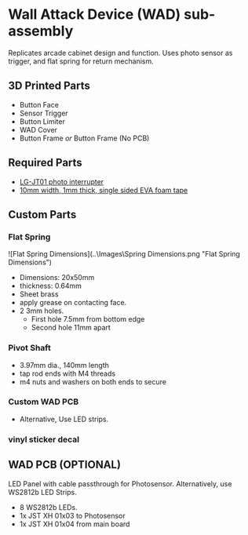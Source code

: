 # Wall Attack Device (WAD) sub-assembly

Replicates arcade cabinet design and function. Uses photo sensor as trigger, and flat spring for return mechanism.

## 3D Printed Parts

- Button Face
- Sensor Trigger
- Button Limiter
- WAD Cover
- Button Frame _or_ Button Frame (No PCB)

## Required Parts

- [LG-JT01 photo interrupter](https://www.aliexpress.com/item/33015487463.html)
- [10mm width, 1mm thick, single sided EVA foam tape](https://www.aliexpress.com/item/1005001829983926.html)

## Custom Parts

### Flat Spring

![Flat Spring Dimensions](..\Images\Spring Dimensions.png "Flat Spring Dimensions")

- Dimensions: 20x50mm
- thickness: 0.64mm
- Sheet brass
- apply grease on contacting face.
- 2 3mm holes.
  - First hole 7.5mm from bottom edge
  - Second hole 11mm apart

### Pivot Shaft

- 3.97mm dia., 140mm length
- tap rod ends with M4 threads
- m4 nuts and washers on both ends to secure

### Custom WAD PCB

- Alternative, Use LED strips.

### vinyl sticker decal

## WAD PCB (OPTIONAL)

LED Panel with cable passthrough for Photosensor. Alternatively, use WS2812b LED Strips.

- 8 WS2812b LEDs.
- 1x JST XH 01x03 to Photosensor
- 1x JST XH 01x04 from main board
